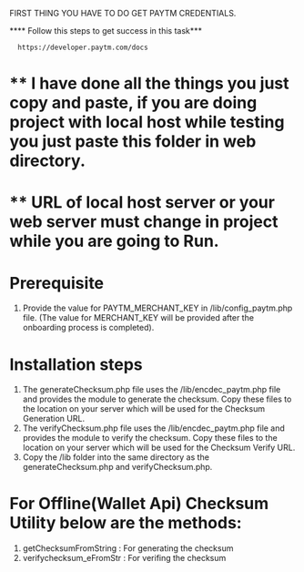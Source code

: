   
  FIRST THING YOU HAVE TO DO GET PAYTM CREDENTIALS.

 **** Follow this steps to get success in this task***

      https://developer.paytm.com/docs


# ** I have done all the things you just copy and paste, if you are doing project with local host while testing you just paste this folder in web directory.


# ** URL of local host server or your web server must change in project while you are going to Run.


# Prerequisite
 1. Provide the value for PAYTM_MERCHANT_KEY in /lib/config_paytm.php file. (The value for MERCHANT_KEY will be provided after the onboarding process is completed).
 
 
# Installation steps
 1. The generateChecksum.php file uses the /lib/encdec_paytm.php file and provides the module to generate the checksum. Copy these files to the location on your server which will be used for the Checksum Generation URL.
 2. The verifyChecksum.php file uses the /lib/encdec_paytm.php file and provides the module to verify the checksum. Copy these files to the location on your server which will be used for the Checksum Verify URL.
 3. Copy the /lib folder into the same directory as the generateChecksum.php and verifyChecksum.php.

 
# For Offline(Wallet Api) Checksum Utility below are the methods:
  1. getChecksumFromString : For generating the checksum
  2. verifychecksum_eFromStr : For verifing the checksum
